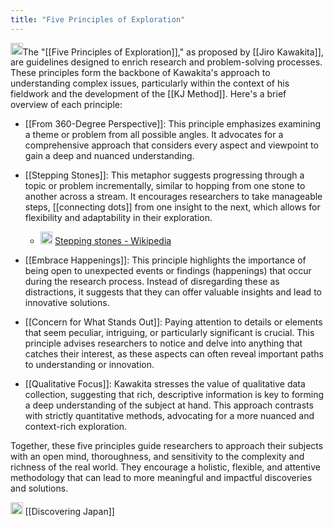 ```yaml
---
title: "Five Principles of Exploration"
---
```


<img src='https://scrapbox.io/api/pages/nishio-en/Discovering Japan/icon' alt='Discovering Japan.icon' height="19.5"/>The "[[Five Principles of Exploration]]," as proposed by [[Jiro Kawakita]], are guidelines designed to enrich research and problem-solving processes. These principles form the backbone of Kawakita's approach to understanding complex issues, particularly within the context of his fieldwork and the development of the [[KJ Method]]. Here's a brief overview of each principle:

- [[From 360-Degree Perspective]]: This principle emphasizes examining a theme or problem from all possible angles. It advocates for a comprehensive approach that considers every aspect and viewpoint to gain a deep and nuanced understanding.

- [[Stepping Stones]]: This metaphor suggests progressing through a topic or problem incrementally, similar to hopping from one stone to another across a stream. It encourages researchers to take manageable steps, [[connecting dots]] from one insight to the next, which allows for flexibility and adaptability in their exploration.
    - <img src='https://scrapbox.io/api/pages/nishio-en/nishio/icon' alt='nishio.icon' height="19.5"/> [Stepping stones - Wikipedia](https://en.wikipedia.org/wiki/Stepping_stones)

- [[Embrace Happenings]]: This principle highlights the importance of being open to unexpected events or findings (happenings) that occur during the research process. Instead of disregarding these as distractions, it suggests that they can offer valuable insights and lead to innovative solutions.

- [[Concern for What Stands Out]]: Paying attention to details or elements that seem peculiar, intriguing, or particularly significant is crucial. This principle advises researchers to notice and delve into anything that catches their interest, as these aspects can often reveal important paths to understanding or innovation.

- [[Qualitative Focus]]: Kawakita stresses the value of qualitative data collection, suggesting that rich, descriptive information is key to forming a deep understanding of the subject at hand. This approach contrasts with strictly quantitative methods, advocating for a more nuanced and context-rich exploration.

Together, these five principles guide researchers to approach their subjects with an open mind, thoroughness, and sensitivity to the complexity and richness of the real world. They encourage a holistic, flexible, and attentive methodology that can lead to more meaningful and impactful discoveries and solutions.

<img src='https://scrapbox.io/api/pages/nishio-en/en/icon' alt='en.icon' height="19.5"/>
[[Discovering Japan]]
